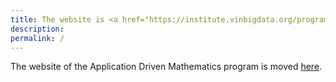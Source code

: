 ```yaml
---
title: The website is <a href="https://institute.vinbigdata.org/programs/application-driven-mathematics/">MOVED</a>
description: 
permalink: /
---
```


The website of the Application Driven Mathematics program is moved <a href="https://institute.vinbigdata.org/programs/application-driven-mathematics/">here</a>.
